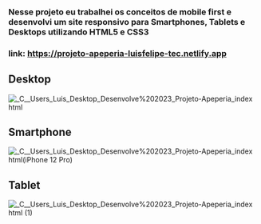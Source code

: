 ### Nesse projeto eu trabalhei os conceitos de mobile first e desenvolvi um site responsivo para Smartphones, Tablets e Desktops utilizando HTML5 e CSS3

### link: https://projeto-apeperia-luisfelipe-tec.netlify.app

## Desktop

![_C__Users_Luis_Desktop_Desenvolve%202023_Projeto-Apeperia_index html](https://user-images.githubusercontent.com/67664122/218336471-c0148c54-f8a4-4919-9711-9500d6c7db84.png)

## Smartphone

![_C__Users_Luis_Desktop_Desenvolve%202023_Projeto-Apeperia_index html(iPhone 12 Pro)](https://user-images.githubusercontent.com/67664122/218336482-cc8fe899-bd2f-46df-98a2-30467b9c0f9c.png)


## Tablet

![_C__Users_Luis_Desktop_Desenvolve%202023_Projeto-Apeperia_index html (1)](https://user-images.githubusercontent.com/67664122/218336556-df2047b8-7e99-4a06-8524-e96e80152943.png)
